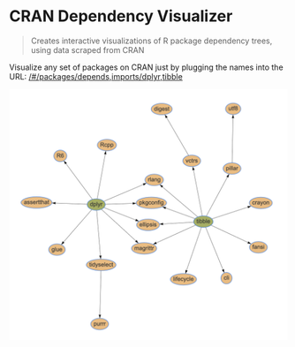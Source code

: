 # CRAN Dependency Visualizer
> Creates interactive visualizations of R package dependency trees, using data scraped from CRAN

Visualize any set of packages on CRAN just by plugging the names into the URL: [/#/packages/depends,imports/dplyr,tibble][1]

[![dplyr and tibble](./img/dplyr-tibble-example.png)][1]

[1]: https://tannerntannern.github.io/cran-visualizer/#/packages/depends,imports/dplyr,tibble
